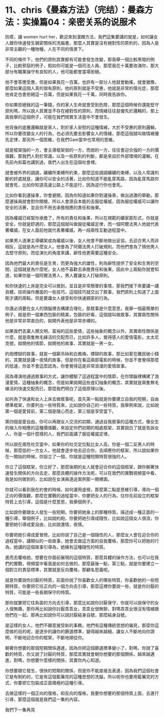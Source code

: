 # 11、chris《曼森方法》（完结）：曼森方法：实操篇04：亲密关系的说服术

防瘩，讓 women hurt her，歡迎來到漫蹭方法，我們這集要講的就是，如何讓女人跟你快速發生親密關係的洗腦書，那麼人其實是沒有絕對性的原則的，因為人是非常主觀的一種物種，人在不同的情景下。

不同的條件下，他們的原則其實都有可能會發生改變，那我舉一個比較黑暗的例子，比較邪惡的例子，假如你可能是一個司法人員，那麼我花十萬要收滿你，那大部分有職業操守有良知的人，他可能都會當場拒絕。

他不會答應受惠，但是如果我花一百萬，也許有一部分人他就會動搖，就會猶豫，那麼如果這個人真的很有原則，他的原則就是不受惠，他就是非常的偉光症，那麼他肯定也會拒絕這一百萬，但是如果我花一千萬，同時我告訴你。

你如果拒絕我的這一筆錢，你的家人生命就會受到危險，那麼這個時候你還能堅守原則嗎，所以說人其實並不存在絕對性的原則，而情緒往往是優先於邏輯的，那上面我舉的這個例子，可能在我們現實生活當中不會發生。

他背後的底層邏輯就是家人，對於家人安慰的這種情緒，大於不受惠的原則邏輯，所以你要改變女人的行為，也必須先要去影響女人的情緒，那麼這個就叫做情緒優先定律，那另外一個思維，在我們Gam當中也常用的思維。

就是框架強的一方，會主導框架弱的一方，而弱的一方，往往會迎合強的一方的價值觀，那我們人對於常識，以及一些原則的判斷，都是來自於外部環境的灌輸，在先前內和篇也講到過，我們人出生在這個社會裡。

就會被外界的調調，礦礦所束縛所約束，那麼這些調調礦礦的束縛，以及人常識判斷的好處就是，讓你可以安全的活著，比如你知道不能亂穿馬路，因為亂穿馬路你就會死，比如你知道高速公路上不能逆行，因為逆行你也會死。

比如你看到運操車，你會避開，因為你知道如果你對運操車，做出過激的舉動，那麼運操員就會對你開槍，所以人會源自本能的去服從權威，因為服從權威可以讓你安全的活著，並且你不用去承擔相應的責任和後果。

因為權威已經幫你承擔了，所有的責任和後果，所以在規範的礦家那形式，你就是安全，你就是舒適的，那麼這個就叫做服從權威定律，而一個阿爾法男人他就代表著權威，在女人面前他就代表著權威，再一段兩性互動過程當中。

如果男人逐漸主導礦架成為權威以後，女人他會不斷地做出妥協，去迎合男人而非相反，這就是為什麼女人，他會為了阿爾法男人打破規則，而他們會為了揹他男人去堅守原則，而從演化的角度來講，辭性他更需要這種安全。

因為他們最大的責任是生育，而更為強大的雄性，則為辭性提供了安全和生育的空間，這個就是為什麼呢，女人他不喜歡去承擔責任和後果，因此中上兩點你就會知道，如果你是一個阿爾法男人，男人要讓女人打破原則。

和你快速的上床是完全可以做到，並且是非常簡單的事情，那我們接下來要講一講具體，技術操作層面的一些技巧，這個技巧就交出了敘事，我們原則上知道了上面剛才講的兩點，但是要讓女人接受和你快速親密的行為。

你還必須要在女人的頭腦裡去構建合理化，那敘事是什麼意思，我舉一個最簡單的例子，就是把一個東西包裝的精美，包裝的好看，這個就叫做敘事，其實兩性關係他是非常非常直白的，拋開外表他是非常赤裸的。

如果我們丟棄人類文明，富裕的這些愛情，這些抽象的概念以外，其實兩性關係是什麼，就是兩隻無毛緣活的交配而已，比如許多人，覺得感人的愛情電影，太太尼克號，拋開他的情節，拋開他的故事，其實就是一男一女。

約炮煙獄的故事，就是一個窮吊絲和白鳳梅，煙獄的故事，那比如愛在離民破小錢的，其實就是講一夜情的故事，但是你在看這兩部電影的時候，你並不會覺得那麼的低速，你並不會這麼認為，你會覺得這是非常浪漫的愛情故事。

因為導演他通過敘事的方式，讓你體驗了這過程當中的情節，在你頭腦裡構建了浪漫愛情，這種抽象的概念，但是如果拋開這些虛幻抽象的概念，其實就是兩隻無毛緣活的快速交配而已，那麼我們明白了這個原理以後。

如何為了快速和女人上床去做敘事呢，首先第一點就是你要建立自我的短期，自由標準框架，你要列出一些特質來，比如說你自己的一些特質，我舉例來說，比如說第一個是愛貿前，第二個是隨心而走，第三個是享受當下。

第四個是愛自由，你可以再跟女人交流的初期，通過自我敘事的這種方式，像女生的植入你相應的這種價值觀，來設定你們初期的相處框架，其實說白了就是告訴女人，你是一個什麼樣的人，我們前面講了服從權威定律。

所以說在兩性社交當中，如果你的社交定位點比女人高，你是一個二反男人的時候，那麼低的一方女人，他就會逐步地去迎合你，去順應你的框架，所以說如果你在一開始的時候，你設立了一個，你就是這種短期特質很強的人。

你立了這個框架，你立好了，那麼後期的女人就會迎合你的這個框架，跟你朝著快速發生關係的方向去走，那麼具體的操作方法呢，可以在我們的實戰視頻當中看，我是如何做到的，比如說在女演員道追案例那一期裡面。

你就可以看到我在約會的時候，如何運用虛視，那麼第二點是思維引導，導向一個正向的價值觀，那麼在實戰的過程當中，你要把女人的行為，往你先前設立的框架特質上去引導，這個是什麼意思，我舉個例子。

比如說你要跟女人發生一些短期，你要把她身上的那種特質，描述成一種正面的一種引導，舉個例子，比如說約砲，你要把她引導成隨性，比如說這個女人很浪，你要把她引導成愛自由，比如說激情，夜情。

你要把她引導成愛冒險，比如你說了自己是一個隨性的人，那麼女人會在迎合你的過程當中，講類似的一些故事，她會去做這方面的自我覆格，那麼你可以把她的行為，她講的這個故事引導為，她擁有這種隨性的特質。

進而去覆格她，想要在你面前展現的這個特質，那麼具體的操作方法，也可以在我們的實戰，視頻當中看我是如何去做的，那麼最後一點，第三點，就是你要建立一個對立的責惡標準，其實就是反向覆格，那顧名思義呢。

就是你要說你討厭的特質，前面你說了你喜歡女人的哪些特質，你喜歡她的一些短期特質，你要把它往正向的一個方向去引導，那麼這裡你要說一些，就是你討厭的特質，可能是一些長期保守的特質。

那你就要把它往負面的方向去引導，那麼比如說你討厭保守，你就可以說保守的女人很無趣，那你再比如說你討厭乖乖女，乖乖女很無聊，對嗎乖乖女很沒有情緒跟他們在一起，那再比如說你可以說討厭結身自號，那麼結身自號。

是這樣的女人，他們不願意接受新的事務，他們有這種傳統思想的偏見，那麼你這麼做的目的呢，是逐步的讓你的篩選標準，變得越來越細，讓女人不斷地向你證明，不斷地迎合你的框架，不斷地順從你。

朝著你想要的那個短期關係邁進，因為你把這個篩選標準變小了，對嗎，你說了喜歡的特質，你又說了討厭的特質，那麼其實就會朝你想要的那個關係，越來越邁進，對嗎，你想要什麼樣的關係，其實你內心知道。

你想要跟它發生，很快的短期的關係，但是你不能直接去表達，因為我們這個社會它是有制約的，它是有這個藍藥完的這種思想的洗腦，所以呢你也要用藍藥完的方式，你要把它包裝成正面積極的這種引導。

去做這樣的一個正向的復格，和反向的復格，我要你想要的那個特質上面，去進行引導，那麼這個就是我們這一集的內容。

我們下一集再見